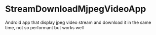 # StreamDownloadMjpegVideoApp
Android app that display jpeg video stream and download it in the same time, not so performant but works well
